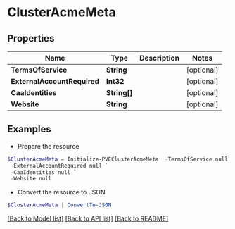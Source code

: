# ClusterAcmeMeta
## Properties

Name | Type | Description | Notes
------------ | ------------- | ------------- | -------------
**TermsOfService** | **String** |  | [optional] 
**ExternalAccountRequired** | **Int32** |  | [optional] 
**CaaIdentities** | **String[]** |  | [optional] 
**Website** | **String** |  | [optional] 

## Examples

- Prepare the resource
```powershell
$ClusterAcmeMeta = Initialize-PVEClusterAcmeMeta  -TermsOfService null `
 -ExternalAccountRequired null `
 -CaaIdentities null `
 -Website null
```

- Convert the resource to JSON
```powershell
$ClusterAcmeMeta | ConvertTo-JSON
```

[[Back to Model list]](../README.md#documentation-for-models) [[Back to API list]](../README.md#documentation-for-api-endpoints) [[Back to README]](../README.md)

